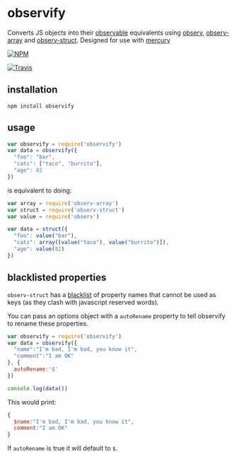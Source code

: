 # observify

Converts JS objects into their [observable](https://github.com/raynos/mercury#observ) equivalents using [observ](https://github.com/Raynos/observ), [observ-array](https://github.com/Raynos/observ-array) and [observ-struct](https://github.com/Raynos/observ-struct). Designed for use with [mercury](https://github.com/raynos/mercury)

[![NPM](https://nodei.co/npm/observify.png?global=true)](https://nodei.co/npm/observify/)

[![Travis](http://img.shields.io/travis/maxogden/observify.svg?style=flat)](https://travis-ci.org/maxogden/observify)

## installation

```
npm install observify
```

## usage

```js
var observify = require('observify')
var data = observify({
  "foo": "bar",
  "cats": ["taco", "burrito"],
  "age": 82
})
```

is equivalent to doing:

```js
var array = require('observ-array')
var struct = require('observ-struct')
var value = require('observ')

var data = struct({
  "foo": value("bar"),
  "cats": array([value("taco"), value("burrito")]),
  "age": value(82)
})
```

## blacklisted properties

`observ-struct` has a [blacklist](https://github.com/Raynos/observ-struct/blob/master/index.js) of property names that cannot be used as keys (as they clash with javascript reserved words).

You can pass an options object with a `autoRename` property to tell observify to rename these properties.

```js
var observify = require('observify')
var data = observify({
  "name":"I'm bad, I'm bad, you know it",
  "comment":"I am OK"
}, {
  autoRename:'$'
})

console.log(data())
```

This would print:

```js
{
  $name:"I'm bad, I'm bad, you know it",
  comment:"I am OK"
}
```

If `autoRename` is true it will default to `$`.
